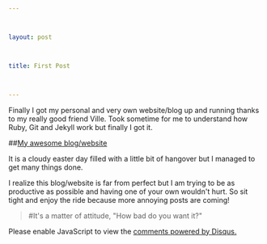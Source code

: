 ---

layout: post

title: First Post

---





<p1>

Finally I got my personal and very own website/blog up and running thanks to my really good friend Ville. Took sometime for me to understand how Ruby, Git and Jekyll work but finally I got it.

</p1>



##[My awesome blog/website](http://arintole.github.io)



<p2>

It is a cloudy easter day filled with a little bit of hangover but I managed to get many things done.

I realize this blog/website is far from perfect but I am trying to be as productive as possible and having one of your own wouldn't hurt. So sit tight and enjoy the ride because more annoying posts are coming!

</p2>



  > #It's a matter of attitude, "How bad do you want it?"

<div id="disqus_thread"></div>
<script type="text/javascript">
    /* * * CONFIGURATION VARIABLES * * */
    var disqus_shortname = 'arintole';
    
    /* * * DON'T EDIT BELOW THIS LINE * * */
    (function() {
        var dsq = document.createElement('script'); dsq.type = 'text/javascript'; dsq.async = true;
        dsq.src = '//' + disqus_shortname + '.disqus.com/embed.js';
        (document.getElementsByTagName('head')[0] || document.getElementsByTagName('body')[0]).appendChild(dsq);
    })();
</script>
<noscript>Please enable JavaScript to view the <a href="https://disqus.com/?ref_noscript" rel="nofollow">comments powered by Disqus.</a></noscript>












